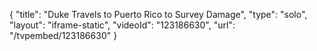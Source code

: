 {
    "title": "Duke Travels to Puerto Rico to Survey Damage",
    "type": "solo",
    "layout": "iframe-static",
    "videoId": "123186630",
    "url": "\/tvpembed\/123186630"
}